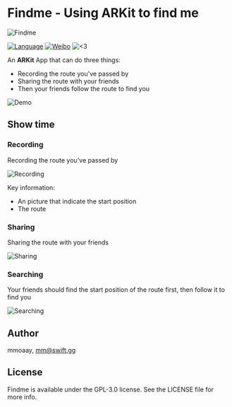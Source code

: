 # Findme - Using ARKit to find me

![Findme](https://github.com/mmoaay/Findme/blob/develop/Findme/resources/findme_banner.png)

[![Language](https://img.shields.io/badge/language-swift-orange.svg)](https://github.com/apple/swift)
[![Weibo](https://img.shields.io/badge/weibo-@mmoaay-red.svg?style=flat)](https://weibo.com/smmoaay)
![\<3](https://img.shields.io/badge/made%20with-%3C3-orange.svg)

An **ARKit** App that can do three things:

- Recording the route you've passed by
- Sharing the route with your friends
- Then your friends follow the route to find you

![Demo](https://github.com/mmoaay/Findme/blob/develop/Findme/resources/findme_demo.png)

## Show time

### Recording

Recording the route you've passed by

![Recording](https://github.com/mmoaay/Findme/blob/develop/Findme/resources/findme_recording.gif)

Key information:

- An picture that indicate the start position
- The route

### Sharing

Sharing the route with your friends

![Sharing](https://github.com/mmoaay/Findme/blob/develop/Findme/resources/findme_sharing.gif)

### Searching

Your friends should find the start position of the route first, then follow it to find you

![Searching](https://github.com/mmoaay/Findme/blob/develop/Findme/resources/findme_searching.gif)

## Author

mmoaay, mm@swift.gg

## License

Findme is available under the GPL-3.0 license. See the LICENSE file for more info.
